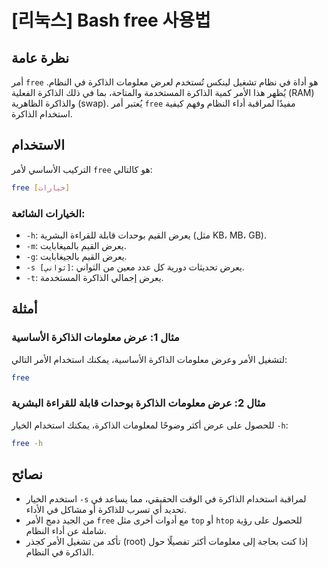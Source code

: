 # [리눅스] Bash free 사용법

## نظرة عامة
أمر `free` هو أداة في نظام تشغيل لينكس تُستخدم لعرض معلومات الذاكرة في النظام. يُظهر هذا الأمر كمية الذاكرة المستخدمة والمتاحة، بما في ذلك الذاكرة الفعلية (RAM) والذاكرة الظاهرية (swap). يُعتبر أمر `free` مفيدًا لمراقبة أداء النظام وفهم كيفية استخدام الذاكرة.

## الاستخدام
التركيب الأساسي لأمر `free` هو كالتالي:

```bash
free [خيارات]
```

### الخيارات الشائعة:
- `-h`: يعرض القيم بوحدات قابلة للقراءة البشرية (مثل KB، MB، GB).
- `-m`: يعرض القيم بالميغابايت.
- `-g`: يعرض القيم بالجيغابايت.
- `-s [ثواني]`: يعرض تحديثات دورية كل عدد معين من الثواني.
- `-t`: يعرض إجمالي الذاكرة المستخدمة.

## أمثلة
### مثال 1: عرض معلومات الذاكرة الأساسية
لتشغيل الأمر وعرض معلومات الذاكرة الأساسية، يمكنك استخدام الأمر التالي:

```bash
free
```

### مثال 2: عرض معلومات الذاكرة بوحدات قابلة للقراءة البشرية
للحصول على عرض أكثر وضوحًا لمعلومات الذاكرة، يمكنك استخدام الخيار `-h`:

```bash
free -h
```

## نصائح
- استخدم الخيار `-s` لمراقبة استخدام الذاكرة في الوقت الحقيقي، مما يساعد في تحديد أي تسرب للذاكرة أو مشاكل في الأداء.
- من الجيد دمج الأمر `free` مع أدوات أخرى مثل `top` أو `htop` للحصول على رؤية شاملة عن أداء النظام.
- تأكد من تشغيل الأمر كجذر (root) إذا كنت بحاجة إلى معلومات أكثر تفصيلًا حول الذاكرة في النظام.